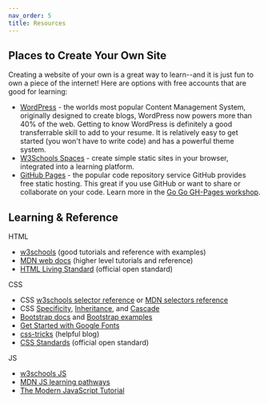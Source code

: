 ```yaml
---
nav_order: 5
title: Resources
---
```


## Places to Create Your Own Site

Creating a website of your own is a great way to learn--and it is just fun to own a piece of the internet!
Here are options with free accounts that are good for learning:

- [WordPress](https://wordpress.com/) - the worlds most popular Content Management System, originally designed to create blogs, WordPress now powers more than 40% of the web. Getting to know WordPress is definitely a good transferrable skill to add to your resume. It is relatively easy to get started (you won't have to write code) and has a powerful theme system.
- [W3Schools Spaces](https://www.w3schools.com/spaces/) - create simple static sites in your browser, integrated into a learning platform.
- [GitHub Pages](https://pages.github.com/) - the popular code repository service GitHub provides free static hosting. This great if you use GitHub or want to share or collaborate on your code. Learn more in the [Go Go GH-Pages workshop](https://evanwill.github.io/go-go-ghpages-b/).

## Learning & Reference

HTML

- [w3schools](https://www.w3schools.com/) (good tutorials and reference with examples)
- [MDN web docs](https://developer.mozilla.org/en-US/) (higher level tutorials and reference)
- [HTML Living Standard](https://html.spec.whatwg.org/multipage/) (official open standard)

CSS

- CSS [w3schools selector reference](https://www.w3schools.com/cssref/css_selectors.asp) or [MDN selectors reference](https://developer.mozilla.org/en-US/docs/Web/CSS/CSS_Selectors)
- CSS [Specificity](https://developer.mozilla.org/en-US/docs/Web/CSS/Specificity), [Inheritance](https://developer.mozilla.org/en-US/docs/Web/CSS/Inheritance), and [Cascade](https://developer.mozilla.org/en-US/docs/Web/CSS/Cascade)
- [Bootstrap docs](https://getbootstrap.com/docs/) and [Bootstrap examples](https://getbootstrap.com/docs/4.3/examples/)
- [Get Started with Google Fonts](https://developers.google.com/fonts/docs/getting_started)
- [css-tricks](https://css-tricks.com/) (helpful blog)
- [CSS Standards](https://www.w3.org/Style/CSS/) (official open standard)

JS

- [w3schools JS](https://www.w3schools.com/js/)
- [MDN JS learning pathways](https://developer.mozilla.org/en-US/docs/Learn/JavaScript)
- [The Modern JavaScript Tutorial](https://javascript.info/)
